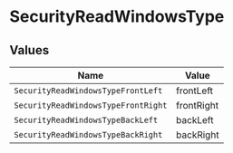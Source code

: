 # SecurityReadWindowsType


## Values

| Name                                | Value                               |
| ----------------------------------- | ----------------------------------- |
| `SecurityReadWindowsTypeFrontLeft`  | frontLeft                           |
| `SecurityReadWindowsTypeFrontRight` | frontRight                          |
| `SecurityReadWindowsTypeBackLeft`   | backLeft                            |
| `SecurityReadWindowsTypeBackRight`  | backRight                           |